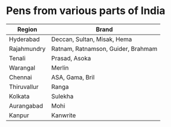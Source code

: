 # Pens from various parts of India
| Region            | Brand                                |
| ----------------- | ------------------------------------ |
| Hyderabad         | Deccan, Sultan, Misak, Hema          |
| Rajahmundry       | Ratnam, Ratnamson, Guider, Brahmam   |
| Tenali            | Prasad, Asoka                        |
| Warangal          | Merlin                               |
| Chennai           | ASA, Gama, Bril                      |
| Thiruvallur       | Ranga                                |
| Kolkata           | Sulekha                              |
| Aurangabad        | Mohi                                 |
| Kanpur            | Kanwrite                             |

